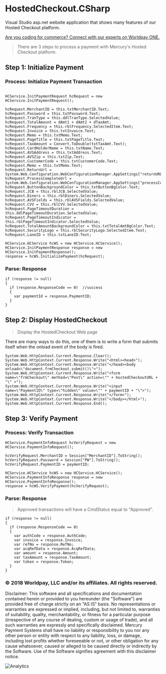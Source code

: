 HostedCheckout.CSharp
====================

Visual Studio asp.net website application that shows many features of our Hosted Checkout platform.

<a href="https://developer.vantiv.com/?utm_campaign=githubcta&utm_medium=hyperlink&utm_source=github&utm_content=codingforcommerce">Are you coding for commerce? Connect with our experts on Worldpay ONE.</a>


>There are 3 steps to process a payment with Mercury's Hosted Checkout platform.

## Step 1: Initialize Payment


### Process: Initialize Payment Transaction

```

HCService.InitPaymentRequest hcRequest = new HCService.InitPaymentRequest();

hcRequest.MerchantID = this.txtMerchantID.Text;
hcRequest.Password = this.txtPassword.Text;
hcRequest.TranType = this.ddlTranType.SelectedValue;
hcRequest.TotalAmount = dAmt1 + dAmt2 + dTaxAmt;
hcRequest.Frequency = this.rblFrequency.SelectedItem.Text;
hcRequest.Invoice = this.txtInvoice.Text;
hcRequest.Memo = this.txtMemo.Text;
hcRequest.PageTitle = this.txtPageTitle.Text;
hcRequest.TaxAmount = Convert.ToDouble(txtTaxAmt.Text);
hcRequest.CardHolderName = this.txtName.Text;
hcRequest.AVSAddress = this.txtAddress.Text;
hcRequest.AVSZip = this.txtZip.Text;
hcRequest.CustomerCode = this.txtCustomerCode.Text;
hcRequest.Memo = this.txtMemo.Text;
hcRequest.ReturnUrl = System.Web.Configuration.WebConfigurationManager.AppSettings["returnURL"].ToString();
hcRequest.ProcessCompleteUrl = System.Web.Configuration.WebConfigurationManager.AppSettings["processCompleteURL"].ToString();
hcRequest.ButtonBackgroundColor = this.txtButtonBgColor.Text;
hcRequest.JCB = this.rblJCB.SelectedValue;
hcRequest.Diners = this.rblDiners.SelectedValue;
hcRequest.AVSFields = this.rblAVSFields.SelectedValue;
hcRequest.CVV = this.rblCVV.SelectedValue;
hcRequest.PageTimeoutDuration = this.ddlPageTimeoutDuration.SelectedValue;
hcRequest.PageTimeoutIndicator = this.rblPageTimeoutIndicator.SelectedValue;
hcRequest.TotalAmountBackgroundColor = this.txtTotalAmtBgColor.Text;
hcRequest.SecurityLogo = this.rblSecurityLogo.SelectedItem.Text;
hcRequest.LaneID = this.txtLaneID.Text;

HCService.HCService hcWS = new HCService.HCService();
HCService.InitPaymentResponse response = new HCService.InitPaymentResponse();
response = hcWS.InitializePayment(hcRequest);
```

### Parse: Response

```
if (response != null)
{
  if (response.ResponseCode == 0)  //success
  {
    var paymentId = response.PaymentID;
  }
}

```

## Step 2: Display HostedCheckout

>Display the HostedCheckout Web page

There are many ways to do this, one of them is to write a form that submits itself when the onload event of the body is fired.

```
System.Web.HttpContext.Current.Response.Clear();
System.Web.HttpContext.Current.Response.Write("<html><head>");
System.Web.HttpContext.Current.Response.Write("</head><body onload=\"document.frmCheckout.submit()\">");
System.Web.HttpContext.Current.Response.Write("<form name=\"frmCheckout\" method=\"Post\" action=\"" + hostedCheckoutURL + "\" >");
System.Web.HttpContext.Current.Response.Write("<input name=\"PaymentID\" type=\"hidden\" value=\"" + paymentID + "\">");
System.Web.HttpContext.Current.Response.Write("</form>");
System.Web.HttpContext.Current.Response.Write("</body></html>");
System.Web.HttpContext.Current.Response.End();
```

## Step 3: Verify Payment

### Process: Verify Transaction

```
HCService.PaymentInfoRequest hcVerifyRequest = new HCService.PaymentInfoRequest();

hcVerifyRequest.MerchantID = Session["MerchantID"].ToString();
hcVerifyRequest.Password = Session["PW"].ToString();
hcVerifyRequest.PaymentID = paymentID;

HCService.HCService hcWS = new HCService.HCService();
HCService.PaymentInfoResponse response = new HCService.PaymentInfoResponse();
response = hcWS.VerifyPayment(hcVerifyRequest);
```

### Parse: Response

>Approved transactions will have a CmdStatus equal to "Approved".

```
if (response != null)
{
  if (response.ResponseCode == 0)
  {
    var authCode = response.AuthCode;
    var invoice = response.Invoice;
    var refNo = response.RefNo;
    var acqRefData = response.AcqRefData;
    var amount = response.Amount;
    var taxAmount = response.TaxAmount;
    var token = response.Token;
  }
}
```

### © 2018 Worldpay, LLC and/or its affiliates. All rights reserved. 

Disclaimer:
This software and all specifications and documentation contained herein or provided to you hereunder (the "Software") are provided free of charge strictly on an "AS IS" basis. No representations or warranties are expressed or implied, including, but not limited to, warranties of suitability, quality, merchantability, or fitness for a particular purpose (irrespective of any course of dealing, custom or usage of trade), and all such warranties are expressly and specifically disclaimed. Mercury Payment Systems shall have no liability or responsibility to you nor any other person or entity with respect to any liability, loss, or damage, including lost profits whether foreseeable or not, or other obligation for any cause whatsoever, caused or alleged to be caused directly or indirectly by the Software. Use of the Software signifies agreement with this disclaimer notice.

![Analytics](https://ga-beacon.appspot.com/UA-60858025-19/HostedCheckout.CSharp/readme?pixel)
